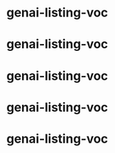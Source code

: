 # genai-listing-voc
# genai-listing-voc
# genai-listing-voc
# genai-listing-voc
# genai-listing-voc
